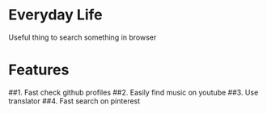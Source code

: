 # **Everyday Life**

Useful thing to search something in browser
# **Features**
##1. Fast check github profiles
##2. Easily find music on youtube
##3. Use translator
##4. Fast search on pinterest

